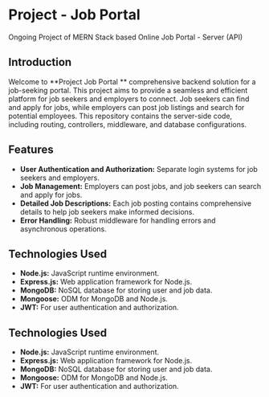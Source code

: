 # Project - Job Portal
Ongoing Project of MERN Stack based Online Job Portal - Server (API)

## Introduction

Welcome to **Project Job Portal ** comprehensive backend solution for a job-seeking portal. This project aims to provide a seamless and efficient platform for job seekers and employers to connect. Job seekers can find and apply for jobs, while employers can post job listings and search for potential employees. This repository contains the server-side code, including routing, controllers, middleware, and database configurations.

## Features

- **User Authentication and Authorization:** Separate login systems for job seekers and employers.
- **Job Management:** Employers can post jobs, and job seekers can search and apply for jobs.
- **Detailed Job Descriptions:** Each job posting contains comprehensive details to help job seekers make informed decisions.
- **Error Handling:** Robust middleware for handling errors and asynchronous operations.

## Technologies Used

- **Node.js:** JavaScript runtime environment.
- **Express.js:** Web application framework for Node.js.
- **MongoDB:** NoSQL database for storing user and job data.
- **Mongoose:** ODM for MongoDB and Node.js.
- **JWT:** For user authentication and authorization.

## Technologies Used

- **Node.js:** JavaScript runtime environment.
- **Express.js:** Web application framework for Node.js.
- **MongoDB:** NoSQL database for storing user and job data.
- **Mongoose:** ODM for MongoDB and Node.js.
- **JWT:** For user authentication and authorization.